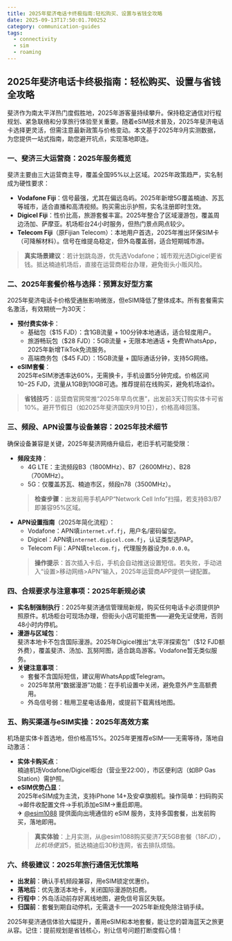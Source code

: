 ```yaml
---
title: 2025年斐济电话卡终极指南:轻松购买、设置与省钱全攻略
date: 2025-09-13T17:50:01.700252
category: communication-guides
tags:
  - connectivity
  - sim
  - roaming
---
```


## 2025年斐济电话卡终极指南：轻松购买、设置与省钱全攻略

斐济作为南太平洋热门度假胜地，2025年游客量持续攀升。保持稳定通信对行程规划、紧急联络和分享旅行体验至关重要。随着eSIM技术普及，2025年斐济电话卡选择更灵活，但需注意最新政策与价格变动。本文基于2025年9月实测数据，为您提供一站式指南，助您避开坑点，实现落地即连。

### 一、斐济三大运营商：2025年服务概览
斐济主要由三大运营商主导，覆盖全国95%以上区域。2025年政策趋严，实名制成为硬性要求：
- **Vodafone Fiji**：信号最强，尤其在偏远岛屿。2025年新增5G覆盖楠迪、苏瓦等城市，适合直播和高清视频。购买需出示护照，实名注册即时生效。
- **Digicel Fiji**：性价比高，旅游套餐丰富。2025年整合了区域漫游包，覆盖周边汤加、萨摩亚。机场柜台24小时服务，但热门景点网点较少。
- **Telecom Fiji**（原Fijian Telecom）：本地用户首选，2025年推出环保SIM卡（可降解材料）。信号在维提岛稳定，但外岛覆盖弱，适合短期城市游。

> **真实场景建议**：若计划跳岛游，优先选Vodafone；城市观光选Digicel更省钱。抵达楠迪机场后，直接在运营商柜台办理，避免街头小贩风险。

### 二、2025年套餐价格与选择：预算友好型方案
2025年斐济电话卡价格受通胀影响微涨，但eSIM降低了整体成本。所有套餐需实名激活，有效期统一为30天：
- **预付费实体卡**：  
  - 基础包（$15 FJD）：含1GB流量 + 100分钟本地通话，适合轻度用户。  
  - 旅游畅玩包（$28 FJD）：5GB流量 + 无限本地通话 + 免费WhatsApp，2025年新增TikTok免流服务。  
  - 高端商务包（$45 FJD）：15GB流量 + 国际通话分钟，支持5G网络。
- **eSIM套餐**：  
  2025年eSIM渗透率达60%，无需换卡，手机设置5分钟完成。价格区间$10-$25 FJD，流量从1GB到10GB可选。推荐提前在线购买，避免机场溢价。

> **省钱技巧**：运营商官网常推“2025年早鸟优惠”，出发前3天订购实体卡可省10%。避开节假日（如2025年斐济国庆9月10日），价格高峰回落。

### 三、频段、APN设置与设备兼容：2025年技术细节
确保设备兼容是关键，2025年斐济网络升级后，老旧手机可能受限：
- **频段支持**：  
  - 4G LTE：主流频段B3（1800MHz）、B7（2600MHz）、B28（700MHz）。  
  - 5G：仅覆盖苏瓦、楠迪市区，频段n78（3500MHz）。  
  > **检查步骤**：出发前用手机APP“Network Cell Info”扫描，若支持B3/B7即兼容95%区域。
- **APN设置指南**（2025年简化流程）：  
  - Vodafone：APN填`internet.vf.fj`，用户名/密码留空。  
  - Digicel：APN填`internet.digicel.com.fj`，认证类型选PAP。  
  - Telecom Fiji：APN填`telecom.fj`，代理服务器设为`0.0.0.0`。  
  > **操作提示**：首次插入卡后，手机会自动推送设置短信。若失败，手动进入“设置>移动网络>APN”输入，2025年运营商APP提供一键配置。

### 四、合规要求与注意事项：2025年新规必读
- **实名制强制执行**：2025年斐济通信管理局新规，购买任何电话卡必须提供护照原件。机场柜台可现场办理，但街头小店可能拒售——避免无证使用，否则48小时内停机。
- **漫游与区域包**：  
  斐济本地卡不包含国际漫游。2025年Digicel推出“太平洋探索包”（$12 FJD额外费），覆盖斐济、汤加、瓦努阿图，适合跳岛游客。Vodafone暂无类似服务。
- **关键注意事项**：  
  - 套餐不含国际短信，建议用WhatsApp或Telegram。  
  - 2025年禁用“数据漫游”功能：在手机设置中关闭，避免意外产生高额费用。  
  - 外岛信号弱：租用卫星电话备用，或提前下载离线地图。

### 五、购买渠道与eSIM实操：2025年高效方案
机场是实体卡首选地，但价格高15%。2025年更推荐eSIM——无需等待，落地自动激活：
- **实体卡购买点**：  
  楠迪机场Vodafone/Digicel柜台（营业至22:00），市区便利店（如BP Gas Station）需护照。  
- **eSIM优势凸显**：  
  2025年eSIM成为主流，支持iPhone 14+及安卓旗舰机。操作简单：扫码购买→邮件收配置文件→手机添加eSIM→重启即用。  
  ✈ [@esim1088](https://t.me/s/esim1088) 提供面向出境通信的 eSIM 服务，支持多国套餐，出发前购买，落地即用。  
  > **真实体验**：上月实测，从@esim1088购买斐济7天5GB套餐（$18 FJD），比机场便宜$5，抵达楠迪后30秒连网，省去排队烦恼。

### 六、终极建议：2025年旅行通信无忧策略
- **出发前**：确认手机频段兼容，用eSIM锁定优惠价。  
- **落地后**：优先激活本地卡，关闭国际漫游防扣费。  
- **行程中**：外岛活动前存好离线地图，避免信号盲区失联。  
- **归国前**：套餐到期自动停机，无需退卡——2025年新规免除注销手续。

2025年斐济通信体验大幅提升，善用eSIM和本地套餐，能让您的碧海蓝天之旅更从容。记住：提前规划是省钱核心，别让信号问题打断度假心情！